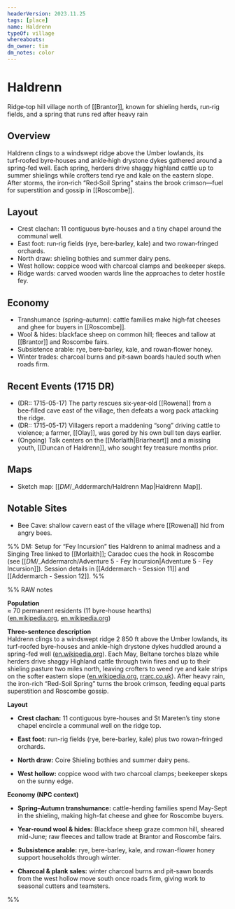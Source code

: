 ```yaml
---
headerVersion: 2023.11.25
tags: [place]
name: Haldrenn
typeOf: village
whereabouts: 
dm_owner: tim
dm_notes: color
---
```

# Haldrenn


Ridge‑top hill village north of [[Brantor]], known for shieling herds, run‑rig fields, and a spring that runs red after heavy rain

## Overview
Haldrenn clings to a windswept ridge above the Umber lowlands, its turf‑roofed byre‑houses and ankle‑high drystone dykes gathered around a spring‑fed well. Each spring, herders drive shaggy highland cattle up to summer shielings while crofters tend rye and kale on the eastern slope. After storms, the iron‑rich “Red‑Soil Spring” stains the brook crimson—fuel for superstition and gossip in [[Roscombe]].

## Layout
- Crest clachan: 11 contiguous byre‑houses and a tiny chapel around the communal well.  
- East foot: run‑rig fields (rye, bere‑barley, kale) and two rowan‑fringed orchards.  
- North draw: shieling bothies and summer dairy pens.  
- West hollow: coppice wood with charcoal clamps and beekeeper skeps.
 - Ridge wards: carved wooden wards line the approaches to deter hostile fey.

## Economy
- Transhumance (spring–autumn): cattle families make high‑fat cheeses and ghee for buyers in [[Roscombe]].  
- Wool & hides: blackface sheep on common hill; fleeces and tallow at [[Brantor]] and Roscombe fairs.  
- Subsistence arable: rye, bere‑barley, kale, and rowan‑flower honey.  
- Winter trades: charcoal burns and pit‑sawn boards hauled south when roads firm.

## Recent Events (1715 DR)
- (DR:: 1715-05-17) The party rescues six‑year‑old [[Rowena]] from a bee‑filled cave east of the village, then defeats a worg pack attacking the ridge.  
- (DR:: 1715-05-17) Villagers report a maddening “song” driving cattle to violence; a farmer, [[Olay]], was gored by his own bull ten days earlier.  
- (Ongoing) Talk centers on the [[Morlaith|Briarheart]] and a missing youth, [[Duncan of Haldrenn]], who sought fey treasure months prior.

## Maps
- Sketch map: [[_DM_/_Addermarch/Haldrenn Map|Haldrenn Map]].

## Notable Sites
- Bee Cave: shallow cavern east of the village where [[Rowena]] hid from angry bees.  

%% DM: Setup for “Fey Incursion” ties Haldrenn to animal madness and a Singing Tree linked to [[Morlaith]]; Caradoc cues the hook in Roscombe (see [[_DM_/_Addermarch/Adventure 5 - Fey Incursion|Adventure 5 - Fey Incursion]]). Session details in [[Addermarch - Session 11]] and [[Addermarch - Session 12]]. %%

%% RAW notes 

**Population**  
≈ 70 permanent residents (11 byre-house hearths) ([en.wikipedia.org](https://en.wikipedia.org/wiki/Demographic_history_of_Scotland?utm_source=chatgpt.com "Demographic history of Scotland - Wikipedia"), [en.wikipedia.org](https://en.wikipedia.org/wiki/Architecture_in_early_modern_Scotland?utm_source=chatgpt.com "Architecture in early modern Scotland - Wikipedia"))

**Three-sentence description**  
Haldrenn clings to a windswept ridge 2 850 ft above the Umber lowlands, its turf-roofed byre-houses and ankle-high drystone dykes huddled around a spring-fed well ([en.wikipedia.org](https://en.wikipedia.org/wiki/Architecture_in_early_modern_Scotland?utm_source=chatgpt.com "Architecture in early modern Scotland - Wikipedia")). Each May, Beltane torches blaze while herders drive shaggy Highland cattle through twin fires and up to their shieling pasture two miles north, leaving crofters to weed rye and kale strips on the softer eastern slope ([en.wikipedia.org](https://en.wikipedia.org/wiki/Beltane?utm_source=chatgpt.com "Beltane - Wikipedia"), [rrarc.co.uk](https://www.rrarc.co.uk/news/a-room-with-a-view-shielings-and-transhumance-in-the-scottish-highlands?utm_source=chatgpt.com "Shielings and Transhumance in the Scottish Highlands")). After heavy rain, the iron-rich “Red-Soil Spring” turns the brook crimson, feeding equal parts superstition and Roscombe gossip.

**Layout**

- **Crest clachan:** 11 contiguous byre-houses and St Mareten’s tiny stone chapel encircle a communal well on the ridge top.
    
- **East foot:** run-rig fields (rye, bere-barley, kale) plus two rowan-fringed orchards.
    
- **North draw:** Coire Shieling bothies and summer dairy pens.
    
- **West hollow:** coppice wood with two charcoal clamps; beekeeper skeps on the sunny edge.
    

**Economy (NPC context)**

- **Spring–Autumn transhumance:** cattle-herding families spend May-Sept in the shieling, making high-fat cheese and ghee for Roscombe buyers.
    
- **Year-round wool & hides:** Blackface sheep graze common hill, sheared mid-June; raw fleeces and tallow trade at Brantor and Roscombe fairs.
    
- **Subsistence arable:** rye, bere-barley, kale, and rowan-flower honey support households through winter.
    
- **Charcoal & plank sales:** winter charcoal burns and pit-sawn boards from the west hollow move south once roads firm, giving work to seasonal cutters and teamsters.

%%
